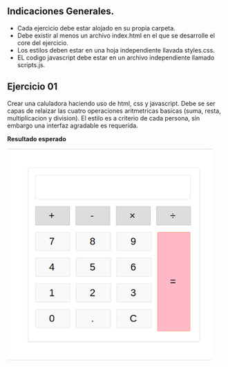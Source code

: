 <!-- Indicaciones Generales -->

## Indicaciones Generales.

- Cada ejercicio debe estar alojado en su propia carpeta.
- Debe existir al menos un archivo index.html en el que se desarrolle el core del ejercicio.
- Los estilos deben estar en una hoja independiente llavada styles.css.
- EL codigo javascript debe estar en un archivo independiente llamado scripts.js.

<!-- Ejercicio 01-->

## Ejercicio 01

Crear una caluladora haciendo uso de html, css y javascript. Debe se ser capas de relaizar las cuatro operaciones aritmetricas basicas (suma, resta, multiplicacion y division). El estilo es a criterio de cada persona, sin embargo una interfaz agradable es requerida.

**Resultado esperado**

![](2021-12-27-15-47-32.png)
